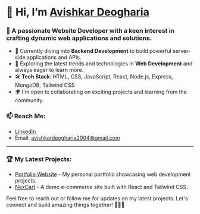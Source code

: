 # 👋 Hi, I’m [Avishkar Deogharia](https://www.linkedin.com/in/avishkar-deogharia-b6612a290/)

### 🚀 A passionate **Website Developer** with a keen interest in crafting dynamic web applications and solutions.

- 🌱 Currently diving into **Backend Development** to build powerful server-side applications and APIs.
- 👀 Exploring the latest trends and technologies in **Web Development** and always eager to learn more.
- 🛠️ **Tech Stack**: HTML, CSS, JavaScript, React, Node.js, Express, MongoDB, Tailwind CSS
- 🌍 I'm open to collaborating on exciting projects and learning from the community.

### 📫 **Reach Me**:
- [LinkedIn](https://www.linkedin.com/in/avishkar-deogharia-b6612a290/)
- Email: avishkardeogharia2004@gmail.com 

---

<!--
### 📈 **GitHub Stats**:
![Avishkar's GitHub Stats](https://github-readme-stats.vercel.app/api?username=avishkar13&show_icons=true&count_private=true&hide_title=true&hide=prs)
-->

### 🏆 **My Latest Projects**:
- [Portfolio Website](https://avishkar13.github.io/Portfolio/) - My personal portfolio showcasing web development projects.
- [NexCart](https://nex-cart.vercel.app/) - A demo e-commerce site built with React and Tailwind CSS.

Feel free to reach out or follow me for updates on my latest projects. Let's connect and build amazing things together! 👨‍💻✨


